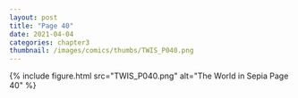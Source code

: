 ```yaml
---
layout: post
title: "Page 40"
date: 2021-04-04
categories: chapter3
thumbnail: /images/comics/thumbs/TWIS_P040.png
---
```


{% include figure.html src="TWIS_P040.png" alt="The World in Sepia Page 40" %}
